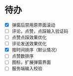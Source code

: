 # 待办
- [x] 弹窗后禁用原界面滚动
- [ ] 评论，点赞，点踩输入验证码
- [ ] 点赞点踩效果优化
- [ ] 评论发送效果优化
- [x] 按时间排序（默认情况）
- [ ] 点赞数排序
- [ ] 图标，扩展弹窗界面
- [ ] 服务端输入校验